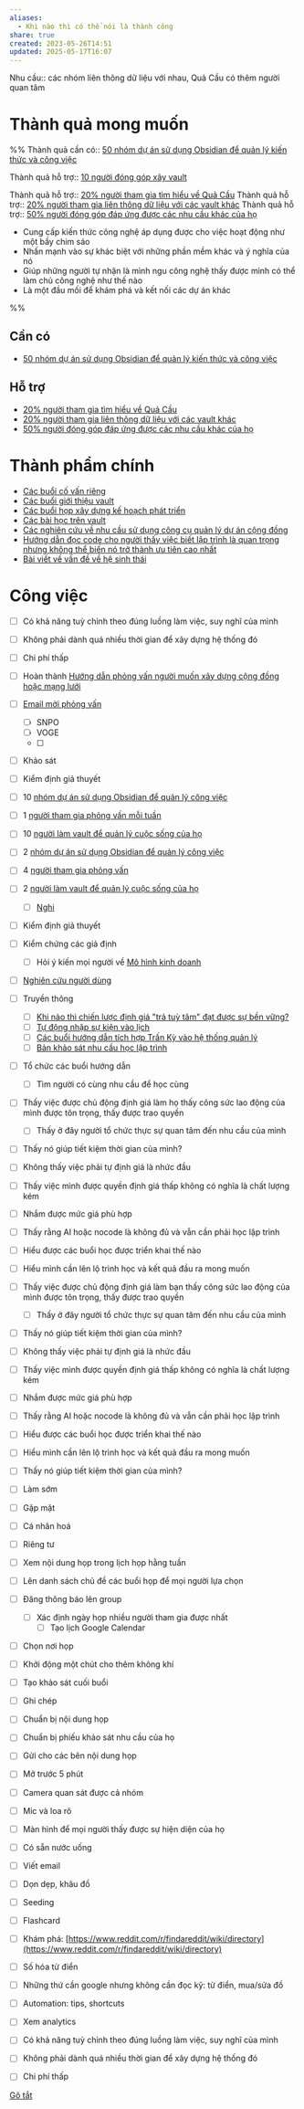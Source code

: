 ```yaml
---
aliases:
  - Khi nào thì có thể nói là thành công
share: true
created: 2023-05-26T14:51
updated: 2025-05-17T16:07
---
```

Nhu cầu:: các nhóm liên thông dữ liệu với nhau, Quả Cầu có thêm người quan tâm

# Thành quả mong muốn
%%
Thành quả cần có:: [50 nhóm dự án sử dụng Obsidian để quản lý kiến thức và công việc](../../C%C3%B4ng%20c%E1%BB%A5%20cho%20h%E1%BB%87%20sinh%20th%C3%A1i/2%20Th%C3%A0nh%20qu%E1%BA%A3%20mong%20mu%E1%BB%91n/Nh%C3%B3m%20d%E1%BB%B1%20%C3%A1n%20d%C3%B9ng%20vault%20%C4%91%E1%BB%83%20qu%E1%BA%A3n%20l%C3%BD%20c%C3%B4ng%20vi%E1%BB%87c/50%20nh%C3%B3m%20d%E1%BB%B1%20%C3%A1n%20s%E1%BB%AD%20d%E1%BB%A5ng%20Obsidian%20%C4%91%E1%BB%83%20qu%E1%BA%A3n%20l%C3%BD%20ki%E1%BA%BFn%20th%E1%BB%A9c%20v%C3%A0%20c%C3%B4ng%20vi%E1%BB%87c.md)

Thành quả hỗ trợ:: [10 người đóng góp xây vault](10%20ng%C6%B0%E1%BB%9Di%20%C4%91%C3%B3ng%20g%C3%B3p%20x%C3%A2y%20vault.md)

Thành quả hỗ trợ:: [20% người tham gia tìm hiểu về Quả Cầu](../../C%C3%B4ng%20c%E1%BB%A5%20cho%20h%E1%BB%87%20sinh%20th%C3%A1i/2%20Th%C3%A0nh%20qu%E1%BA%A3%20mong%20mu%E1%BB%91n/Ng%C6%B0%E1%BB%9Di%20d%C3%B9ng%20%C4%91%C3%B3ng%20g%C3%B3p%20cho%20d%E1%BB%B1%20%C3%A1n/20%EF%BC%85%20ng%C6%B0%E1%BB%9Di%20tham%20gia%20t%C3%ACm%20hi%E1%BB%83u%20v%E1%BB%81%20Qu%E1%BA%A3%20C%E1%BA%A7u.md)
Thành quả hỗ trợ:: [20% người tham gia liên thông dữ liệu với các vault khác](../../C%C3%B4ng%20c%E1%BB%A5%20cho%20h%E1%BB%87%20sinh%20th%C3%A1i/2%20Th%C3%A0nh%20qu%E1%BA%A3%20mong%20mu%E1%BB%91n/Ng%C6%B0%E1%BB%9Di%20d%C3%B9ng%20li%C3%AAn%20th%C3%B4ng%20d%E1%BB%AF%20li%E1%BB%87u/20%EF%BC%85%20ng%C6%B0%E1%BB%9Di%20tham%20gia%20li%C3%AAn%20th%C3%B4ng%20d%E1%BB%AF%20li%E1%BB%87u%20v%E1%BB%9Bi%20c%C3%A1c%20vault%20kh%C3%A1c.md)
Thành quả hỗ trợ:: [50% người đóng góp đáp ứng được các nhu cầu khác của họ](../../C%C3%B4ng%20c%E1%BB%A5%20cho%20h%E1%BB%87%20sinh%20th%C3%A1i/2%20Th%C3%A0nh%20qu%E1%BA%A3%20mong%20mu%E1%BB%91n/Ng%C6%B0%E1%BB%9Di%20d%C3%B9ng%20li%C3%AAn%20th%C3%B4ng%20d%E1%BB%AF%20li%E1%BB%87u/50%EF%BC%85%20ng%C6%B0%E1%BB%9Di%20%C4%91%C3%B3ng%20g%C3%B3p%20%C4%91%C3%A1p%20%E1%BB%A9ng%20%C4%91%C6%B0%E1%BB%A3c%20c%C3%A1c%20nhu%20c%E1%BA%A7u%20kh%C3%A1c%20c%E1%BB%A7a%20h%E1%BB%8D.md) 


- Cung cấp kiến thức công nghệ áp dụng được cho việc hoạt động như một bầy chim sáo
- Nhấn mạnh vào sự khác biệt với những phần mềm khác và ý nghĩa của nó
- Giúp những người tự nhận là mình ngu công nghệ thấy được mình có thể làm chủ công nghệ như thế nào
- Là một đầu mối để khám phá và kết nối các dự án khác

%%
## Cần có
- [50 nhóm dự án sử dụng Obsidian để quản lý kiến thức và công việc](../../C%C3%B4ng%20c%E1%BB%A5%20cho%20h%E1%BB%87%20sinh%20th%C3%A1i/2%20Th%C3%A0nh%20qu%E1%BA%A3%20mong%20mu%E1%BB%91n/Nh%C3%B3m%20d%E1%BB%B1%20%C3%A1n%20d%C3%B9ng%20vault%20%C4%91%E1%BB%83%20qu%E1%BA%A3n%20l%C3%BD%20c%C3%B4ng%20vi%E1%BB%87c/50%20nh%C3%B3m%20d%E1%BB%B1%20%C3%A1n%20s%E1%BB%AD%20d%E1%BB%A5ng%20Obsidian%20%C4%91%E1%BB%83%20qu%E1%BA%A3n%20l%C3%BD%20ki%E1%BA%BFn%20th%E1%BB%A9c%20v%C3%A0%20c%C3%B4ng%20vi%E1%BB%87c.md)

## Hỗ trợ
- [20% người tham gia tìm hiểu về Quả Cầu](../../C%C3%B4ng%20c%E1%BB%A5%20cho%20h%E1%BB%87%20sinh%20th%C3%A1i/2%20Th%C3%A0nh%20qu%E1%BA%A3%20mong%20mu%E1%BB%91n/Ng%C6%B0%E1%BB%9Di%20d%C3%B9ng%20%C4%91%C3%B3ng%20g%C3%B3p%20cho%20d%E1%BB%B1%20%C3%A1n/20%EF%BC%85%20ng%C6%B0%E1%BB%9Di%20tham%20gia%20t%C3%ACm%20hi%E1%BB%83u%20v%E1%BB%81%20Qu%E1%BA%A3%20C%E1%BA%A7u.md)
- [20% người tham gia liên thông dữ liệu với các vault khác](../../C%C3%B4ng%20c%E1%BB%A5%20cho%20h%E1%BB%87%20sinh%20th%C3%A1i/2%20Th%C3%A0nh%20qu%E1%BA%A3%20mong%20mu%E1%BB%91n/Ng%C6%B0%E1%BB%9Di%20d%C3%B9ng%20li%C3%AAn%20th%C3%B4ng%20d%E1%BB%AF%20li%E1%BB%87u/20%EF%BC%85%20ng%C6%B0%E1%BB%9Di%20tham%20gia%20li%C3%AAn%20th%C3%B4ng%20d%E1%BB%AF%20li%E1%BB%87u%20v%E1%BB%9Bi%20c%C3%A1c%20vault%20kh%C3%A1c.md)
- [50% người đóng góp đáp ứng được các nhu cầu khác của họ](../../C%C3%B4ng%20c%E1%BB%A5%20cho%20h%E1%BB%87%20sinh%20th%C3%A1i/2%20Th%C3%A0nh%20qu%E1%BA%A3%20mong%20mu%E1%BB%91n/Ng%C6%B0%E1%BB%9Di%20d%C3%B9ng%20li%C3%AAn%20th%C3%B4ng%20d%E1%BB%AF%20li%E1%BB%87u/50%EF%BC%85%20ng%C6%B0%E1%BB%9Di%20%C4%91%C3%B3ng%20g%C3%B3p%20%C4%91%C3%A1p%20%E1%BB%A9ng%20%C4%91%C6%B0%E1%BB%A3c%20c%C3%A1c%20nhu%20c%E1%BA%A7u%20kh%C3%A1c%20c%E1%BB%A7a%20h%E1%BB%8D.md)

# Thành phẩm chính
- [Các buổi cố vấn riêng](../3%20Th%C3%A0nh%20ph%E1%BA%A9m/C%C3%A1c%20bu%E1%BB%95i%20c%E1%BB%91%20v%E1%BA%A5n%20ri%C3%AAng/index.md)
- [Các buổi giới thiệu vault](../3%20Th%C3%A0nh%20ph%E1%BA%A9m/C%C3%A1c%20bu%E1%BB%95i%20gi%E1%BB%9Bi%20thi%E1%BB%87u%20vault/index.md)
- [Các buổi họp xây dựng kế hoạch phát triển](../3%20Th%C3%A0nh%20ph%E1%BA%A9m/C%C3%A1c%20bu%E1%BB%95i%20h%E1%BB%8Dp%20x%C3%A2y%20d%E1%BB%B1ng%20k%E1%BA%BF%20ho%E1%BA%A1ch%20ph%C3%A1t%20tri%E1%BB%83n/index.md)
- [Các bài học trên vault](../3%20Th%C3%A0nh%20ph%E1%BA%A9m/C%C3%A1c%20b%C3%A0i%20h%E1%BB%8Dc%20tr%C3%AAn%20vault/index.md)
- [Các nghiên cứu về nhu cầu sử dụng công cụ quản lý dự án cộng đồng](../3%20Th%C3%A0nh%20ph%E1%BA%A9m/C%C3%A1c%20nghi%C3%AAn%20c%E1%BB%A9u%20v%E1%BB%81%20ng%C6%B0%E1%BB%9Di%20d%C3%B9ng/C%C3%A1c%20nghi%C3%AAn%20c%E1%BB%A9u%20v%E1%BB%81%20nhu%20c%E1%BA%A7u%20s%E1%BB%AD%20d%E1%BB%A5ng%20c%C3%B4ng%20c%E1%BB%A5%20qu%E1%BA%A3n%20l%C3%BD%20d%E1%BB%B1%20%C3%A1n%20c%E1%BB%99ng%20%C4%91%E1%BB%93ng/index.md)
- [Hướng dẫn đọc code cho người thấy việc biết lập trình là quan trọng nhưng không thể biến nó trở thành ưu tiên cao nhất](../../C%C3%A1c%20bu%E1%BB%95i%20hu%E1%BA%A5n%20luy%E1%BB%87n%20l%E1%BA%ADp%20tr%C3%ACnh/9%20Blog/Theo%20k%E1%BB%B9%20thu%E1%BA%ADt/H%C6%B0%E1%BB%9Bng%20d%E1%BA%ABn%20%C4%91%E1%BB%8Dc%20code%20cho%20ng%C6%B0%E1%BB%9Di%20th%E1%BA%A5y%20vi%E1%BB%87c%20bi%E1%BA%BFt%20l%E1%BA%ADp%20tr%C3%ACnh%20l%C3%A0%20quan%20tr%E1%BB%8Dng%20nh%C6%B0ng%20kh%C3%B4ng%20th%E1%BB%83%20bi%E1%BA%BFn%20n%C3%B3%20tr%E1%BB%9F%20th%C3%A0nh%20%C6%B0u%20ti%C3%AAn%20cao%20nh%E1%BA%A5t.md)
- [Bài viết về vấn đề về hệ sinh thái](../../C%C3%B4ng%20c%E1%BB%A5%20cho%20h%E1%BB%87%20sinh%20th%C3%A1i/Truy%E1%BB%81n%20th%C3%B4ng/B%C3%A0i%20vi%E1%BA%BFt%20v%E1%BB%81%20v%E1%BA%A5n%20%C4%91%E1%BB%81%20v%E1%BB%81%20h%E1%BB%87%20sinh%20th%C3%A1i.md)


# Công việc
- [ ] Có khả năng tuỳ chỉnh theo đúng luồng làm việc, suy nghĩ của mình
- [ ] Không phải dành quá nhiều thời gian để xây dựng hệ thống đó
- [ ] Chi phí thấp
- [ ] Hoàn thành [Hướng dẫn phỏng vấn người muốn xây dựng cộng đồng hoặc mạng lưới](H%C6%B0%E1%BB%9Bng%20d%E1%BA%ABn%20ph%E1%BB%8Fng%20v%E1%BA%A5n%20ng%C6%B0%E1%BB%9Di%20mu%E1%BB%91n%20x%C3%A2y%20d%E1%BB%B1ng%20c%E1%BB%99ng%20%C4%91%E1%BB%93ng%20ho%E1%BA%B7c%20m%E1%BA%A1ng%20l%C6%B0%E1%BB%9Bi.md)
- [ ] [Email mời phỏng vấn](Email%20m%E1%BB%9Di%20ph%E1%BB%8Fng%20v%E1%BA%A5n.md)
    - [ ] SNPO
    - [ ] VOGE
    - [ ] 
- [ ] Khảo sát
- [ ] Kiểm định giả thuyết
- [ ] 10 [nhóm dự án sử dụng Obsidian để quản lý công việc](50%20nh%C3%B3m%20d%E1%BB%B1%20%C3%A1n%20s%E1%BB%AD%20d%E1%BB%A5ng%20Obsidian%20%C4%91%E1%BB%83%20qu%E1%BA%A3n%20l%C3%BD%20ki%E1%BA%BFn%20th%E1%BB%A9c%20v%C3%A0%20c%C3%B4ng%20vi%E1%BB%87c.md)
- [ ] 1 [người tham gia phỏng vấn mỗi tuần](1%20ng%C6%B0%E1%BB%9Di%20tham%20gia%20ph%E1%BB%8Fng%20v%E1%BA%A5n%20m%E1%BB%97i%20tu%E1%BA%A7n.md)
- [ ] 10 [người làm vault để quản lý cuộc sống của họ](ng%C6%B0%E1%BB%9Di%20l%C3%A0m%20vault%20%C4%91%E1%BB%83%20qu%E1%BA%A3n%20l%C3%BD%20cu%E1%BB%99c%20s%E1%BB%91ng%20c%E1%BB%A7a%20h%E1%BB%8D.md)
- [ ] 2 [nhóm dự án sử dụng Obsidian để quản lý công việc](50%20nh%C3%B3m%20d%E1%BB%B1%20%C3%A1n%20s%E1%BB%AD%20d%E1%BB%A5ng%20Obsidian%20%C4%91%E1%BB%83%20qu%E1%BA%A3n%20l%C3%BD%20ki%E1%BA%BFn%20th%E1%BB%A9c%20v%C3%A0%20c%C3%B4ng%20vi%E1%BB%87c.md)
- [ ] 4 [người tham gia phỏng vấn](1%20ng%C6%B0%E1%BB%9Di%20tham%20gia%20ph%E1%BB%8Fng%20v%E1%BA%A5n%20m%E1%BB%97i%20tu%E1%BA%A7n.md)
- [ ] 2 [người làm vault để quản lý cuộc sống của họ](ng%C6%B0%E1%BB%9Di%20l%C3%A0m%20vault%20%C4%91%E1%BB%83%20qu%E1%BA%A3n%20l%C3%BD%20cu%E1%BB%99c%20s%E1%BB%91ng%20c%E1%BB%A7a%20h%E1%BB%8D.md)
    - [ ] [Nghi](Nghi.md)
- [ ] Kiểm định giả thuyết
- [ ] Kiểm chứng các giả định
    - [ ] Hỏi ý kiến mọi người về [Mô hình kinh doanh](M%C3%B4%20h%C3%ACnh%20kinh%20doanh%20c%E1%BB%A7a%20c%C3%A1c%20bu%E1%BB%95i%20%C4%91%C3%A1p%20%E1%BB%A9ng%20nhu%20c%E1%BA%A7u%20h%E1%BB%8Dc%20c%C3%A1ch%20s%E1%BB%AD%20d%E1%BB%A5ng%20c%C3%B4ng%20c%E1%BB%A5%20v%C3%A0%20t%C6%B0%20duy%20l%E1%BA%ADp%20tr%C3%ACnh.md)
- [ ] [Nghiên cứu người dùng](%F0%9F%93%90%20D%E1%BB%B1%20%C3%A1n/C%C3%A1c%20bu%E1%BB%95i%20hu%E1%BA%A5n%20luy%E1%BB%87n%20l%E1%BA%ADp%20tr%C3%ACnh/4%20Th%C3%A0nh%20ph%E1%BA%A9m/Nghi%C3%AAn%20c%E1%BB%A9u%20ng%C6%B0%E1%BB%9Di%20d%C3%B9ng/Nghi%C3%AAn%20c%E1%BB%A9u%20ng%C6%B0%E1%BB%9Di%20d%C3%B9ng.md)
- [ ] Truyền thông
    - [ ] [Khi nào thì chiến lược định giá "trả tuỳ tâm" đạt được sự bền vững?](M%C3%B4%20h%C3%ACnh%20kinh%20doanh%20c%E1%BB%A7a%20c%C3%A1c%20bu%E1%BB%95i%20%C4%91%C3%A1p%20%E1%BB%A9ng%20nhu%20c%E1%BA%A7u%20h%E1%BB%8Dc%20c%C3%A1ch%20s%E1%BB%AD%20d%E1%BB%A5ng%20c%C3%B4ng%20c%E1%BB%A5%20v%C3%A0%20t%C6%B0%20duy%20l%E1%BA%ADp%20tr%C3%ACnh.md)
    - [ ] [Tự động nhập sự kiện vào lịch](T%E1%BB%B1%20%C4%91%E1%BB%99ng%20nh%E1%BA%ADp%20s%E1%BB%B1%20ki%E1%BB%87n%20v%C3%A0o%20l%E1%BB%8Bch.md)
    - [ ] [Các buổi hướng dẫn tích hợp Trấn Kỳ vào hệ thống quản lý](C%C3%A1c%20bu%E1%BB%95i%20h%C6%B0%E1%BB%9Bng%20d%E1%BA%ABn%20t%C3%ADch%20h%E1%BB%A3p%20Tr%E1%BA%A5n%20K%E1%BB%B3%20v%C3%A0o%20h%E1%BB%87%20th%E1%BB%91ng%20qu%E1%BA%A3n%20l%C3%BD.md)
    - [ ] [Bản khảo sát nhu cầu học lập trình](B%E1%BA%A3n%20kh%E1%BA%A3o%20s%C3%A1t%20nhu%20c%E1%BA%A7u%20h%E1%BB%8Dc%20l%E1%BA%ADp%20tr%C3%ACnh.md)
- [ ] Tổ chức các buổi hướng dẫn
    - [ ] Tìm người có cùng nhu cầu để học cùng
- [ ] Thấy việc được chủ động định giá làm họ thấy công sức lao động của mình được tôn trọng, thấy được trao quyền
    - [ ] Thấy ở đây người tổ chức thực sự quan tâm đến nhu cầu của mình
- [ ] Thấy nó giúp tiết kiệm thời gian của mình?
- [ ] Không thấy việc phải tự định giá là nhức đầu
- [ ] Thấy việc mình được quyền định giá thấp không có nghĩa là chất lượng kém
- [ ] Nhắm được mức giá phù hợp
- [ ] Thấy rằng AI hoặc nocode là không đủ và vẫn cần phải học lập trình
- [ ] Hiểu được các buổi học được triển khai thế nào
- [ ] Hiểu mình cần lên lộ trình học và kết quả đầu ra mong muốn
- [ ] Thấy việc được chủ động định giá làm bạn thấy công sức lao động của mình được tôn trọng, thấy được trao quyền
    - [ ] Thấy ở đây người tổ chức thực sự quan tâm đến nhu cầu của mình
- [ ] Thấy nó giúp tiết kiệm thời gian của mình?
- [ ] Không thấy việc phải tự định giá là nhức đầu
- [ ] Thấy việc mình được quyền định giá thấp không có nghĩa là chất lượng kém
- [ ] Nhắm được mức giá phù hợp
- [ ] Thấy rằng AI hoặc nocode là không đủ và vẫn cần phải học lập trình
- [ ] Hiểu được các buổi học được triển khai thế nào
- [ ] Hiểu mình cần lên lộ trình học và kết quả đầu ra mong muốn
- [ ] Thấy nó giúp tiết kiệm thời gian của mình?
- [ ] Làm sớm
- [ ] Gặp mặt
- [ ] Cá nhân hoá
- [ ] Riêng tư
- [ ] Xem nội dung họp trong lịch họp hằng tuần
- [ ] Lên danh sách chủ đề các buổi họp để mọi người lựa chọn
- [ ] Đăng thông báo lên group
    - [ ] Xác định ngày họp nhiều người tham gia được nhất
        - [ ] Tạo lịch Google Calendar
- [ ] Chọn nơi họp
- [ ] Khởi động một chút cho thêm không khí
- [ ] Tạo khảo sát cuối buổi
- [ ] Ghi chép
- [ ] Chuẩn bị nội dung họp
- [ ] Chuẩn bị phiếu khảo sát nhu cầu của họ
- [ ] Gửi cho các bên nội dung họp
- [ ] Mở trước 5 phút
- [ ] Camera quan sát được cả nhóm
- [ ] Mic và loa rõ
- [ ] Màn hình để mọi người thấy được sự hiện diện của họ
- [ ] Có sẵn nước uống
- [ ] Viết email
- [ ] Dọn dẹp, khâu đồ
- [ ] Seeding 
- [ ] Flashcard
- [ ] Khám phá: [https://www.reddit.com/r/findareddit/wiki/directory](https://www.reddit.com/r/findareddit/wiki/directory)
- [ ] Số hóa từ điển
- [ ] Những thứ cần google nhưng không cần đọc kỹ: từ điển, mua/sửa đồ
- [ ] Automation: tips, shortcuts
- [ ] Xem analytics
- [ ] Có khả năng tuỳ chỉnh theo đúng luồng làm việc, suy nghĩ của mình
- [ ] Không phải dành quá nhiều thời gian để xây dựng hệ thống đó
- [ ] Chi phí thấp


[Gõ tắt](G%C3%B5%20t%E1%BA%AFt.md)
